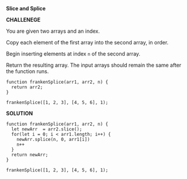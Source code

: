 **Slice and Splice**


**CHALLENEGE**

You are given two arrays and an index.

Copy each element of the first array into the second array, in order.

Begin inserting elements at index `n` of the second array.

Return the resulting array. The input arrays should remain the same after the function runs.


```
function frankenSplice(arr1, arr2, n) {
  return arr2;
}

frankenSplice([1, 2, 3], [4, 5, 6], 1);

```

**SOLUTION**

```
function frankenSplice(arr1, arr2, n) {
  let newArr  = arr2.slice();
  for(let i = 0; i < arr1.length; i++) {
    newArr.splice(n, 0, arr1[i])
    n++
  }
  return newArr;
}

frankenSplice([1, 2, 3], [4, 5, 6], 1);

```

